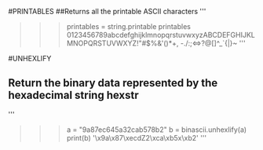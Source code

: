 #PRINTABLES
##Returns all the printable ASCII characters
'''
>>>printables = string.printable
>>>printables
>>>0123456789abcdefghijklmnopqrstuvwxyzABCDEFGHIJKLMNOPQRSTUVWXYZ!"#$%&'()*+, -./:;<=>?@[\]^_`{|}~ 
'''

#UNHEXLIFY
## Return the binary data represented by the hexadecimal string hexstr
'''
>>>a = "9a87ec645a32cab578b2"
>>>b = binascii.unhexlify(a)
>>>print(b)
>>>'\x9a\x87\xecdZ2\xca\xb5x\xb2'
'''
